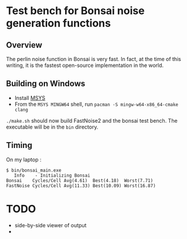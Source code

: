 # Test bench for Bonsai noise generation functions

## Overview

The perlin noise function in Bonsai is very fast.  In fact, at the time of this
writing, it is the fastest open-source implementation in the world.  

## Building on Windows

* Install [MSYS](https://www.msys2.org/#installation)
* From the `MSYS MINGW64` shell, run `pacman -S mingw-w64-x86_64-cmake clang`

`./make.sh` should now build FastNoise2 and the bonsai test bench.
The executable will be in the `bin` directory.


## Timing

On my laptop :

```
$ bin/bonsai_main.exe
   Info    - Initializing Bonsai
Bonsai    Cycles/Cell Avg(4.61)  Best(4.18)  Worst(7.71)
FastNoise Cycles/Cell Avg(11.33) Best(10.09) Worst(16.87)
```

# TODO

* side-by-side viewer of output
* 
